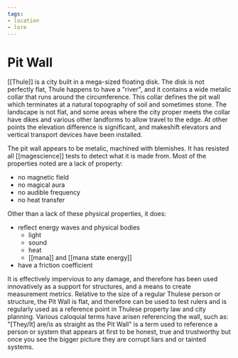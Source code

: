 ```yaml
---
tags:
- location
- lore
---
```

# Pit Wall
[[Thule]] is a city built in a mega-sized floating disk. The disk is not perfectly flat, Thule happens to have a "river", and it contains a wide metalic collar that runs around the circumference. This collar defines the pit wall which terminates at a natural topography of soil and sometimes stone.
The landscape is not flat, and some areas where the city proper meets the collar have dikes and various other landforms to allow travel to the edge. At other points the elevation difference is significant, and makeshift elevators and vertical transport devices have been installed.

The pit wall appears to be metalic, machined with blemishes. It has resisted all [[magescience]] tests to detect what it is made from. Most of the properties noted are a lack of property:
- no magnetic field
- no magical aura
- no audible frequency
- no heat transfer

Other than a lack of these physical properties, it does:
- reflect energy waves and physical bodies
	- light
	- sound
	- heat
	- [[mana]] and [[mana state energy]]
- have a friction coefficient

It is effectively impervious to any damage, and therefore has been used innovatively as a support for structures, and a means to create measurement metrics. Relative to the size of a regular Thulese person or structure, the Pit Wall is flat, and therefore can be used to test rulers and is regularly used as a reference point in Thulese property law and city planning. Various caloquial terms have arisen referencing the wall, such as:
"\[They/It\] are/is as straight as the Pit Wall" is a term used to reference a person or system that appears at first to be honest, true and trustworthy but once you see the bigger picture they are corrupt liars and or tainted systems.
